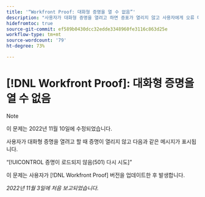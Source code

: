 ```yaml
---
title: '“Workfront Proof: 대화형 증명을 열 수 없음”'
description: "사용자가 대화형 증명을 열려고 하면 증표가 열리지 않고 사용자에게 오류 메시지가 표시됩니다."
hidefromtoc: true
source-git-commit: ef589b0430dcc32edde3348960fe3116c863d25e
workflow-type: tm+mt
source-wordcount: '79'
ht-degree: 73%

---
```



# [!DNL Workfront Proof]: 대화형 증명을 열 수 없음

>[!NOTE]
>
>이 문제는 2022년 11월 10일에 수정되었습니다.

사용자가 대화형 증명을 열려고 할 때 증명이 열리지 않고 다음과 같은 메시지가 표시됩니다.

“[!UICONTROL 증명이 로드되지 않음(501) 다시 시도]”

이 문제는 사용자가 [!DNL Workfront Proof] 버전을 업데이트한 후 발생합니다.

_2022년 11월 3일에 처음 보고되었습니다._

